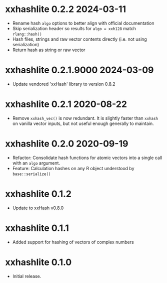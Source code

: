 

# xxhashlite 0.2.2  2024-03-11

* Rename hash `algo` options to better align with official documentation
* Skip serialization header so results for `algo = xxh128` match `rlang::hash()`
* Hash files, strings and raw vector contents directly (i.e. not using
  serialization)
* Return hash as string or raw vector

# xxhashlite 0.2.1.9000  2024-03-09

* Update vendored 'xxHash' library to version 0.8.2

# xxhashlite 0.2.1 2020-08-22

* Remove `xxhash_vec()` is now redundant.  It is slightly faster than `xxhash`
  on vanilla vector inputs, but not useful enough generally to maintain.

# xxhashlite 0.2.0 2020-09-19

* Refactor: Consolidate hash functions for atomic vectors into a single call with an 
  `algo` argument.
* Feature: Calculation hashes on any R object understood by `base::serialize()`

# xxhashlite 0.1.2

* Update to xxHash v0.8.0

# xxhashlite 0.1.1

* Added support for hashing of vectors of complex numbers

# xxhashlite 0.1.0

* Initial release.
